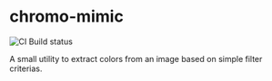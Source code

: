 # chromo-mimic

![CI Build status](https://img.shields.io/github/workflow/status/matsdahlin/chromo-mimic/CI)

A small utility to extract colors from an image based on simple filter criterias.
